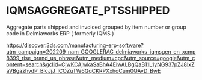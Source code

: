 # IQMSAGGREGATE_PTSSHIPPED
Aggregate parts shipped and invoiced grouped by item number or group code in Delmiaworks ERP ( formerly IQMS )

https://discover.3ds.com/manufacturing-erp-software?utm_campaign=202209_nam_GOOGLERAC_delmiaworks_iqmsgen_en_xcmp8399_rise_brand_us_phrase&utm_medium=cpc&utm_source=google&utm_content=search&gclid=CjwKCAjwkaSaBhA4EiwALBgQaB11L1yNG937pZJ8IxZaVBgazhvdP_BlcJjJ_lCOZuTW6GqCKRPXxhoCum0QAvD_BwE

